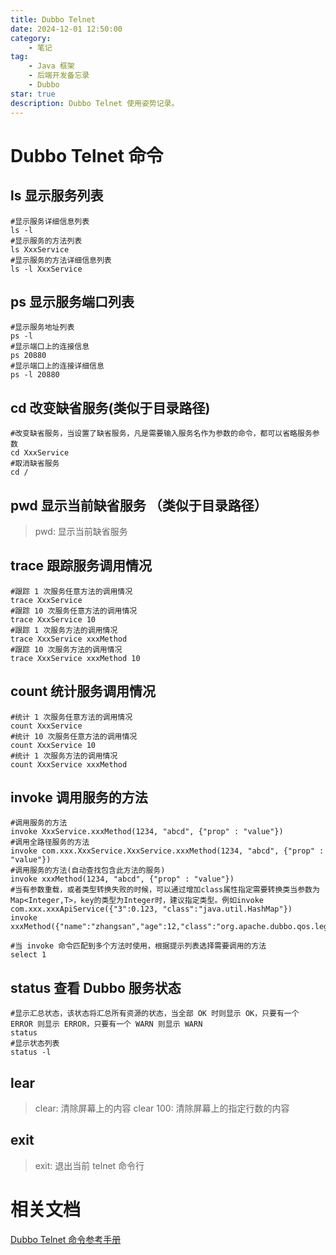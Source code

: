 ```yaml
---
title: Dubbo Telnet 
date: 2024-12-01 12:50:00
category:
    - 笔记
tag: 
    - Java 框架
    - 后端开发备忘录
    - Dubbo 
star: true
description: Dubbo Telnet 使用姿势记录。
---
```


# Dubbo Telnet 命令

## ls 显示服务列表
```shell title='使用姿势'
#显示服务详细信息列表
ls -l  
#显示服务的方法列表  
ls XxxService
#显示服务的方法详细信息列表  
ls -l XxxService
```

## ps 显示服务端口列表
```shell title='使用姿势'
#显示服务地址列表 
ps -l 
#显示端口上的连接信息 
ps 20880 
#显示端口上的连接详细信息 
ps -l 20880 
```
 

## cd 改变缺省服务(类似于目录路径)
```shell title='使用姿势'
#改变缺省服务，当设置了缺省服务，凡是需要输入服务名作为参数的命令，都可以省略服务参数  
cd XxxService
#取消缺省服务
cd /
```
## pwd 显示当前缺省服务 （类似于目录路径）
> pwd: 显示当前缺省服务

## trace 跟踪服务调用情况
```shell title='使用姿势'
#跟踪 1 次服务任意方法的调用情况  
trace XxxService
#跟踪 10 次服务任意方法的调用情况
trace XxxService 10
#跟踪 1 次服务方法的调用情况
trace XxxService xxxMethod
#跟踪 10 次服务方法的调用情况
trace XxxService xxxMethod 10
```

## count 统计服务调用情况

```shell title='使用姿势'
#统计 1 次服务任意方法的调用情况
count XxxService
#统计 10 次服务任意方法的调用情况
count XxxService 10
#统计 1 次服务方法的调用情况 
count XxxService xxxMethod
```
## invoke 调用服务的方法
```shell title='使用姿势'
#调用服务的方法
invoke XxxService.xxxMethod(1234, "abcd", {"prop" : "value"})
#调用全路径服务的方法
invoke com.xxx.XxxService.XxxService.xxxMethod(1234, "abcd", {"prop" : "value"})
#调用服务的方法(自动查找包含此方法的服务) 
invoke xxxMethod(1234, "abcd", {"prop" : "value"})
#当有参数重载，或者类型转换失败的时候，可以通过增加class属性指定需要转换类当参数为Map<Integer,T>，key的类型为Integer时，建议指定类型。例如invoke com.xxx.xxxApiService({"3":0.123, "class":"java.util.HashMap"})
invoke xxxMethod({"name":"zhangsan","age":12,"class":"org.apache.dubbo.qos.legacy.service.Person"})

#当 invoke 命令匹配到多个方法时使用，根据提示列表选择需要调用的方法
select 1
```
## status 查看 Dubbo 服务状态
```shell title='使用姿势'
#显示汇总状态，该状态将汇总所有资源的状态，当全部 OK 时则显示 OK，只要有一个 ERROR 则显示 ERROR，只要有一个 WARN 则显示 WARN
status
#显示状态列表
status -l
```
 
## lear
> clear: 清除屏幕上的内容
> clear 100: 清除屏幕上的指定行数的内容
## exit
> exit: 退出当前 telnet 命令行


# 相关文档
[Dubbo Telnet 命令参考手册](https://cn.dubbo.apache.org/zh-cn/docs/references/telnet/)